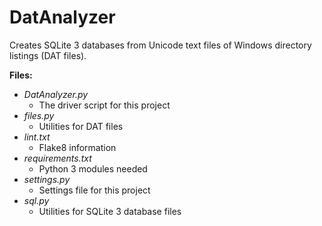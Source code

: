 # DatAnalyzer

Creates SQLite 3 databases from Unicode text files of Windows directory 
listings (DAT files).

**Files:**
- *DatAnalyzer.py*
  - The driver script for this project
- *files.py*
  - Utilities for DAT files
- *lint.txt*
  - Flake8 information
- *requirements.txt*
  - Python 3 modules needed
- *settings.py*
  - Settings file for this project
- *sql.py*
  - Utilities for SQLite 3 database files

